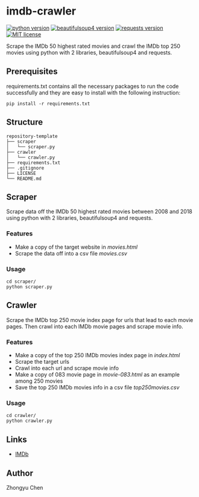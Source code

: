 # imdb-crawler

[![python version](https://img.shields.io/badge/python-3.6.7-66c2a5.svg)](https://python.org)
[![beautifulsoup4 version](https://img.shields.io/badge/beautifulsoup4-4.6.3-fc8d62.svg)](https://www.crummy.com/software/BeautifulSoup/bs4/doc/)
[![requests version](https://img.shields.io/badge/requests-2.20.0-8da0cb.svg)](http://www.python-requests.org/en/master/)
[![MIT license](https://img.shields.io/badge/license-MIT-e78ac3.svg)](https://mit-license.org)

Scrape the IMDb 50 highest rated movies and crawl the IMDb top 250 movies using python with 2 libraries, beautifulsoup4 and requests.

## Prerequisites

requirements.txt contains all the necessary packages to run the code successfully and they are easy to install with the following instruction:
```commandline
pip install -r requirements.txt
```

## Structure

```
repository-template
├── scraper
│   └── scraper.py
├── crawler
│   └── crawler.py
├── requirements.txt
├── .gitignore
├── LICENSE
└── README.md
```

## Scraper

Scrape data off the IMDb 50 highest rated movies between 2008 and 2018 using python with 2 libraries, beautifulsoup4 and requests.

### Features

* Make a copy of the target website in _movies.html_
* Scrape the data off into a csv file _movies.csv_

### Usage

```commandline
cd scraper/
python scraper.py
```

## Crawler

Scrape the IMDb top 250 movie index page for urls that lead to each movie pages.
Then crawl into each IMDb movie pages and scrape movie info.

### Features

* Make a copy of the top 250 IMDb movies index page in _index.html_
* Scrape the target urls
* Crawl into each url and scrape movie info
* Make a copy of 083 movie page in _movie-083.html_ as an example among 250 movies
* Save the top 250 IMDb movies info in a csv file _top250movies.csv_

### Usage

```commandline
cd crawler/
python crawler.py
```

## Links

* [IMDb](https://www.imdb.com)

## Author

Zhongyu Chen
